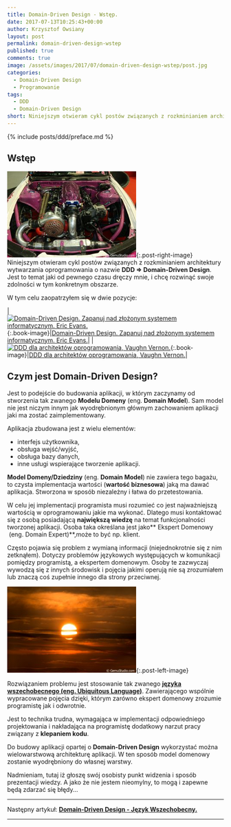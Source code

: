 ```yaml
---
title: Domain-Driven Design - Wstęp.
date: 2017-07-13T10:25:43+00:00
author: Krzysztof Owsiany
layout: post
permalink: domain-driven-design-wstep
published: true
comments: true
image: /assets/images/2017/07/domain-driven-design-wstep/post.jpg
categories:
  - Domain-Driven Design
  - Programowanie
tags:
  - DDD
  - Domain-Driven Design
short: Niniejszym otwieram cykl postów związanych z rozkminianiem architektury wytwarzania oprogramowania o nazwie DDD => Domain-Driven Design. Jest to temat jaki od pewnego czasu dręczy mnie, i chcę rozwinąć swoje zdolności w tym konkretnym obszarze.
---
```

{% include posts/ddd/preface.md %}

## Wstęp
[![Domain-Driven Design][post]][post-big]{:.post-right-image}
Niniejszym otwieram cykl postów związanych z rozkminianiem architektury wytwarzania oprogramowania o nazwie **DDD => Domain-Driven Design**. Jest to temat jaki od pewnego czasu dręczy mnie, i chcę rozwinąć swoje zdolności w tym konkretnym obszarze.

W tym celu zaopatrzyłem się w dwie pozycje:
    
|[![Domain-Driven Design. Zapanuj nad złożonym systemem informatycznym. Eric Evans.][domdri-image]][domdri]{:.book-image}|[Domain-Driven Design. Zapanuj nad złożonym systemem informatycznym. Eric Evans.][domdri]|
|[![DDD dla architektów oprogramowania, Vaughn Vernon.][dddaro-image]][dddaro]{:.book-image}|[DDD dla architektów oprogramowania, Vaughn Vernon.][dddaro]|
    
## Czym jest Domain-Driven Design?
Jest to podejście do budowania aplikacji, w którym zaczynamy od stworzenia tak zwanego **Modelu Domeny** (eng. **Domain Model**). Sam model nie jest niczym innym jak wyodrębnionym głównym zachowaniem aplikacji jaki ma zostać zaimplementowany.
    
Aplikacja zbudowana jest z wielu elementów:
* interfejs użytkownika,
* obsługa wejść/wyjść,
* obsługa bazy danych,
* inne usługi wspierające tworzenie aplikacji.

**Model Domeny/Dziedziny** (eng. **Domain Model**) nie zawiera tego bagażu, to czysta implementacja wartości (**wartość biznesowa**) jaką ma dawać aplikacja. Stworzona w sposób niezależny i łatwa do przetestowania.
     
W celu jej implementacji programista musi rozumieć co jest najważniejszą wartością w oprogramowaniu jakie ma wykonać. Dlatego musi kontaktować się z osobą posiadającą **największą wiedzę** na temat funkcjonalności tworzonej aplikacji. Osoba taka określana jest jako** Ekspert Domenowy  (eng. Domain Expert)**,może to być np. klient.

Często pojawia się problem z wymianą informacji (niejednokrotnie się z nim zetknąłem). Dotyczy problemów językowych występujących w komunikacji pomiędzy programistą, a ekspertem domenowym. Osoby te zazwyczaj wywodzą się z innych środowisk i pojęcia jakimi operują nie są zrozumiałem lub znaczą coś zupełnie innego dla strony przeciwnej.

[![DDD][image1]][image1-big]{:.post-left-image}

Rozwiązaniem problemu jest stosowanie tak zwanego **[języka wszechobecnego (eng. Ubiquitous Language)][unbiquitous]**.
Zawierającego wspólnie wypracowane pojęcia dzięki, którym zarówno ekspert domenowy zrozumie programistę jak i odwrotnie.

Jest to technika trudna, wymagająca w implementacji odpowiedniego projektowania i nakładająca na programistę dodatkowy narzut pracy związany z **klepaniem kodu**.

Do budowy aplikacji opartej o **Domain-Driven Design** wykorzystać można wielowarstwową architekturę aplikacji. W ten sposób model domenowy zostanie wyodrębniony do własnej warstwy.
    
Nadmieniam, tutaj iż głoszę swój osobisty punkt widzenia i sposób prezentacji wiedzy. A jako że nie jestem nieomylny, to mogą i zapewne będą zdarzać się błędy...

----
Następny artykuł: **[Domain-Driven Design - Język Wszechobecny.][next]**

----

[next]: {{site.url}}/domain-driven-design-jezyk-wszechobecny

[unbiquitous]: {{site.url}}/domain-driven-design-jezyk-wszechobecny

[domdri]: http://ebookpoint.pl/view/90752/domdri.htm
[domdri-image]: https://static01.helion.com.pl/global/okladki/326x466/0ec470d7102b93516012ee4849dc3a41,domdri.jpg

[dddaro]: http://ebookpoint.pl/view/90752/dddaro.htm
[dddaro-image]: https://static01.helion.com.pl/global/okladki/326x466/91bb872731d822a7c801afc2b4e9b8cc,dddaro.jpg

[post]: /assets/images/2017/07/domain-driven-design-wstep/post.jpg
[post-big]: /assets/images/2017/07/domain-driven-design-wstep/post-big.jpg

[image1]: /assets/images/2017/07/domain-driven-design-wstep/image1.jpg
[image1-big]: /assets/images/2017/07/domain-driven-design-wstep/image1-big.jpg